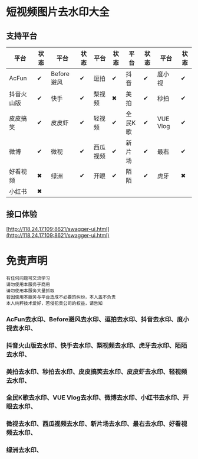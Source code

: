 # 短视频图片去水印大全

## 支持平台

| 平台       | 状态 | 平台       | 状态 | 平台     | 状态 | 平台    | 状态 | 平台     | 状态 |
| ---------- | ---- | ---------- | ---- | -------- | ---- | ------- | ---- | -------- | ---- |
| AcFun      | ✔    | Before避风 | ✔    | 逗拍     | ✔    | 抖音    | ✔    | 度小视   | ✔    |
| 抖音火山版 | ✔    | 快手       | ✔    | 梨视频   | ✖    | 美拍    | ✔    | 秒拍     | ✔    |
| 皮皮搞笑   | ✔    | 皮皮虾     | ✔    | 轻视频   | ✔    | 全民K歌 | ✔    | VUE Vlog | ✔    |
| 微博       | ✔    | 微视       | ✔    | 西瓜视频 | ✔    | 新片场  | ✔    | 最右     | ✔    |
| 好看视频   | ✖    | 绿洲       | ✔    | 开眼     | ✔    | 陌陌     | ✔    | 虎牙     | ✖    |
| 小红书    | ✖    |            |      |          |      |          |      |          |       |


## 接口体验
[http://118.24.17.109:8621/swagger-ui.html](http://118.24.17.109:8621/swagger-ui.html)


#  免责声明
```
有任何问题可交流学习  
请勿使用本服务于商用  
请勿使用本服务大量抓取  
若因使用本服务与平台造成不必要的纠纷，本人盖不负责  
本人纯粹技术爱好，若侵犯贵公司的权益，请告知  
```

### AcFun去水印、Before避风去水印、逗拍去水印、抖音去水印、度小视去水印、
### 抖音火山版去水印、快手去水印、梨视频去水印、虎牙去水印、陌陌去水印、
### 美拍去水印、秒拍去水印、皮皮搞笑去水印、皮皮虾去水印、轻视频去水印、
### 全民K歌去水印、VUE Vlog去水印、微博去水印、小红书去水印、开眼去水印、
### 微视去水印、西瓜视频去水印、新片场去水印、最右去水印、好看视频去水印、
### 绿洲去水印、
